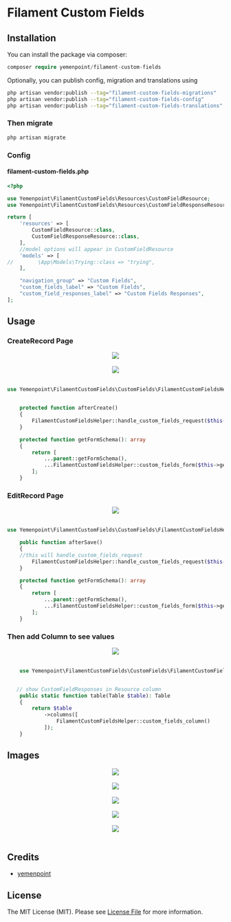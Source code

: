 # Filament Custom Fields

## Installation

You can install the package via composer:

```php
composer require yemenpoint/filament-custom-fields
```

Optionally, you can publish config, migration and translations using

```sh
php artisan vendor:publish --tag="filament-custom-fields-migrations"
php artisan vendor:publish --tag="filament-custom-fields-config"
php artisan vendor:publish --tag="filament-custom-fields-translations"
```

### Then migrate
```sh
php artisan migrate
```
### Config
#### filament-custom-fields.php
```php
<?php

use Yemenpoint\FilamentCustomFields\Resources\CustomFieldResource;
use Yemenpoint\FilamentCustomFields\Resources\CustomFieldResponseResource;

return [
    'resources' => [
        CustomFieldResource::class,
        CustomFieldResponseResource::class,
    ],
    //model options will appear in CustomFieldResource
    'models' => [
//        \App\Models\Trying::class => "trying",
    ],

    "navigation_group" => "Custom Fields",
    "custom_fields_label" => "Custom Fields",
    "custom_field_responses_label" => "Custom Fields Responses",
];

```

## Usage

### CreateRecord Page
<div align="center">
    <img src="https://github.com/yemenpoint/filament-custom-fields/blob/main/images/6.png" >
</div>
<br/>

<div align="center">
    <img src="https://github.com/yemenpoint/filament-custom-fields/blob/main/images/4.png" >
</div>
<br/>

```php
use Yemenpoint\FilamentCustomFields\CustomFields\FilamentCustomFieldsHelper;


    protected function afterCreate()
    {
        FilamentCustomFieldsHelper::handle_custom_fields_request($this->data, $this->getModel(), $this->record->id);
    }

    protected function getFormSchema(): array
    {
        return [
            ...parent::getFormSchema(),
            ...FilamentCustomFieldsHelper::custom_fields_form($this->getModel(), data_get($this->record,"id"))
        ];
    }


```

### EditRecord Page
<div align="center">
    <img src="https://github.com/yemenpoint/filament-custom-fields/blob/main/images/7.png" >
</div>
<br/>

```php
use Yemenpoint\FilamentCustomFields\CustomFields\FilamentCustomFieldsHelper;

    public function afterSave()
    {
    //this will handle_custom_fields_request
        FilamentCustomFieldsHelper::handle_custom_fields_request($this->data, $this->getModel(), $this->record->id);
    }

    protected function getFormSchema(): array
    {
        return [
            ...parent::getFormSchema(),
            ...FilamentCustomFieldsHelper::custom_fields_form($this->getModel(), data_get($this->record,"id"))
        ];
    }
```

### Then add Column to see values

<div align="center">
    <img src="https://github.com/yemenpoint/filament-custom-fields/blob/main/images/8.png" >
</div>
<br/>

```php
    use Yemenpoint\FilamentCustomFields\CustomFields\FilamentCustomFieldsHelper;


   // show CustomFieldResponses in Resource column
    public static function table(Table $table): Table
    {
        return $table
            ->columns([
                FilamentCustomFieldsHelper::custom_fields_column()
            ]);
    }
```
## Images

<div align="center">
    <img src="https://github.com/yemenpoint/filament-custom-fields/blob/main/images/1.png" >
</div>
<br/>
<div align="center">
    <img src="https://github.com/yemenpoint/filament-custom-fields/blob/main/images/2.png" >
</div>
<br/>
<div align="center">
    <img src="https://github.com/yemenpoint/filament-custom-fields/blob/main/images/3.png" >
</div>
<br/>
<div align="center">
    <img src="https://github.com/yemenpoint/filament-custom-fields/blob/main/images/4.png" >
</div>
<br/>
<div align="center">
    <img src="https://github.com/yemenpoint/filament-custom-fields/blob/main/images/5.png" >
</div>
<br/>

####

## Credits

- [yemenpoint](https://github.com/yemenpoint)

## License

The MIT License (MIT). Please see [License File](LICENSE.md) for more information.
